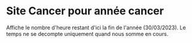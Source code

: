 # Site Cancer pour année cancer

Affiche le nombre d'heure restant d'ici la fin de l'année (30/03/2023). Le temps ne se decompte uniquement quand nous somme en cours.
